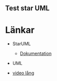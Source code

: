 ## Test star UML

# Länkar
* StarUML
   * [Dokumentation](https://staruml.readthedocs.io/en/latest/index.html)
   
* UML
 * [video lång](https://www.youtube.com/watch?v=WnMQ8HlmeXc)
